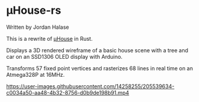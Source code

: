 # μHouse-rs

Written by Jordan Halase

This is a rewrite of [μHouse](https://github.com/jordanhalase/uHouse) in Rust.

Displays a 3D rendered wireframe of a basic house scene with a tree and car on an SSD1306 OLED display with Arduino.

Transforms 57 fixed point vertices and rasterizes 68 lines in real time on an Atmega328P at 16MHz.



https://user-images.githubusercontent.com/14258255/205539634-c0034a50-aa48-4b32-8756-d0b9de198b91.mp4

